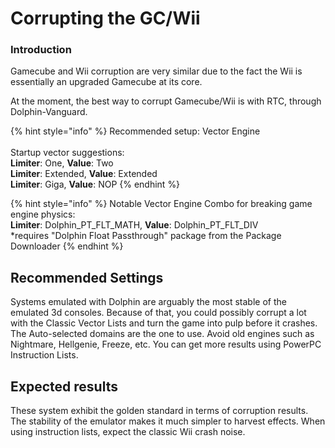 # Corrupting the GC/Wii

### Introduction

Gamecube and Wii corruption are very similar due to the fact the Wii is essentially an upgraded Gamecube at its core.

At the moment, the best way to corrupt Gamecube/Wii is with RTC, through Dolphin-Vanguard.

{% hint style="info" %}
Recommended setup: Vector Engine \
\
Startup vector suggestions:\
**Limiter**: One, **Value**: Two\
**Limiter**: Extended, **Value**: Extended\
**Limiter**: Giga, **Value**: NOP
{% endhint %}

{% hint style="info" %}
Notable Vector Engine Combo for breaking game engine physics:\
**Limiter**: Dolphin\_PT\_FLT\_MATH, **Value**: Dolphin\_PT\_FLT\_DIV\
\*requires "Dolphin Float Passthrough" package from the Package Downloader
{% endhint %}

## Recommended Settings

Systems emulated with Dolphin are arguably the most stable of the emulated 3d consoles. Because of that, you could possibly corrupt a lot with the Classic Vector Lists and turn the game into pulp before it crashes. The Auto-selected domains are the one to use. Avoid old engines such as Nightmare, Hellgenie, Freeze, etc. You can get more results using PowerPC Instruction Lists.

## Expected results

These system exhibit the golden standard in terms of corruption results. The stability of the emulator makes it much simpler to harvest effects. When using instruction lists, expect the classic Wii crash noise.
